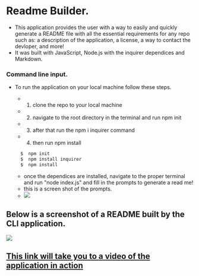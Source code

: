 # Readme Builder. 
* This application provides the user with a way to easily and quickly generate a README file  with all the essential requirements for any repo such as: a description of the application, a license, a way to contact the devloper, and more! 
* It was built with JavaScript, Node.js with the inquirer dependices and Markdown. 

### Command line input. 
* To run the application on your local machine follow these steps. 
  * 1. clone the repo to your local machine
  * 2. navigate to the root directory in the terminal and run npm init 
  * 3. after that run the npm i inquirer command 
  * 4. then run npm install 
  
  ```bash
    $  npm init
    $  npm install inquirer
    $  npm install
  ```
  * once the dependices are installed, navigate to the proper terminal and 
  run "node index.js" and fill in the prompts to generate a read me! 
  * this is a screen shot of the prompts.
   * <img src="README-BUILDER/img/Screen Shot 2022-06-21 at 12.20.37 PM.png">
## Below is a screenshot of a README built by the CLI application. 
<img src = "README-BUILDER/img/Screen Shot 2022-06-21 at 12.32.36 PM.png">

## [This link will take you to a video of the application in action](https://www.youtube.com/watch?v=r9eoUbmUPF0) 